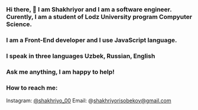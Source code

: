 ### Hi there, 👋 I am Shakhriyor and I am a software engineer.  Curently, I am a student of Lodz University program Compyuter Science.
### I am a Front-End developer and  I use JavaScript language. 
### I speak in three languages Uzbek, Russian, English
### Ask me anything, I am happy to help!
### How to reach me:

Instagram: [@shakhriyo_00](https://instagram.com/shakhriyor_00)
Email: @shakhriyorisobekov@gmail.com
